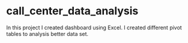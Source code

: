 # call_center_data_analysis
In this project I created dashboard using Excel. I created different pivot tables to analysis better data set. 
